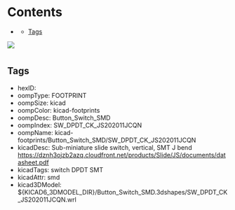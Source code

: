 



Contents
========

* [](#)
	* [Tags](#tags)
  
![][im]
# 

## Tags

- hexID: 
- oompType: FOOTPRINT
- oompSize: kicad
- oompColor: kicad-footprints
- oompDesc: Button_Switch_SMD
- oompIndex: SW_DPDT_CK_JS202011JCQN
- oompName: kicad-footprints/Button_Switch_SMD/SW_DPDT_CK_JS202011JCQN
- kicadDesc: Sub-miniature slide switch, vertical, SMT J bend https://dznh3ojzb2azq.cloudfront.net/products/Slide/JS/documents/datasheet.pdf
- kicadTags: switch DPDT SMT
- kicadAttr: smd
- kicad3DModel: ${KICAD6_3DMODEL_DIR}/Button_Switch_SMD.3dshapes/SW_DPDT_CK_JS202011JCQN.wrl



[im]: image.png
